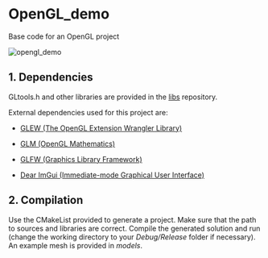 # OpenGL_demo
Base code for an OpenGL project

![opengl_demo](https://github.com/ludoBcg/OpenGL_demo/assets/84736834/e6ed8179-634e-460d-85d6-55b1f2ecabb9)


## 1. Dependencies

GLtools.h and other libraries are provided in the [libs](https://github.com/ludoBcg/libs) repository. 

External dependencies used for this project are:

* [GLEW (The OpenGL Extension Wrangler Library)](http://glew.sourceforge.net/)
  
* [GLM (OpenGL Mathematics)](https://github.com/g-truc/glm)

* [GLFW (Graphics Library Framework)](https://www.glfw.org/)

* [Dear ImGui (Immediate-mode Graphical User Interface)](https://github.com/ocornut/imgui)


## 2. Compilation

Use the CMakeList provided to generate a project. Make sure that the path to sources and libraries are correct. Compile the generated solution and run (change the working directory to your *Debug/Release* folder if necessary). An example mesh is provided in *models*.
